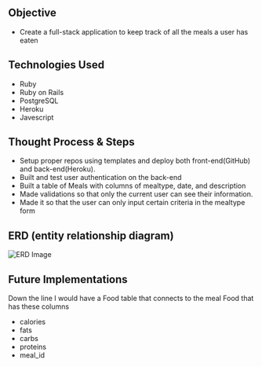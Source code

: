 ## Objective

* Create a full-stack application to keep track of all the meals a user has eaten


## Technologies Used

* Ruby
* Ruby on Rails
* PostgreSQL
* Heroku
* Javescript


## Thought Process & Steps

* Setup proper repos using templates and deploy both front-end(GitHub) and back-end(Heroku).
* Built and test user authentication on the back-end
* Built a table of Meals with columns of mealtype, date, and description
* Made validations so that only the current user can see their information.
* Made it so that the user can only input certain criteria in the mealtype form


## ERD (entity relationship diagram)

![ERD Image](https://i.imgur.com/cfPhSFa.jpg)


## Future Implementations

Down the line I would have a Food table that connects to the meal
Food that has these columns
* calories
* fats
* carbs
* proteins
* meal_id
